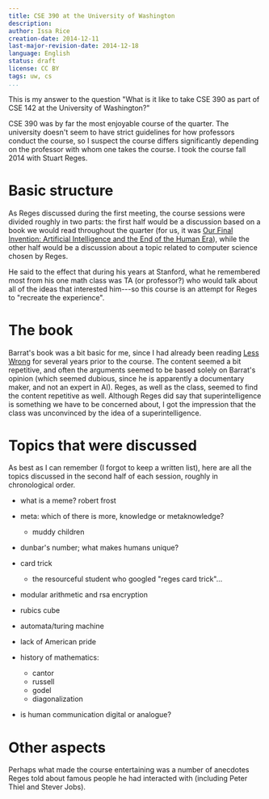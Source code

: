 ```yaml
---
title: CSE 390 at the University of Washington
description: 
author: Issa Rice
creation-date: 2014-12-11
last-major-revision-date: 2014-12-18
language: English
status: draft
license: CC BY
tags: uw, cs
...
```


This is my answer to the question "What is it like to take CSE 390 as part of CSE 142 at the University of Washington?"

CSE 390 was by far the most enjoyable course of the quarter.
The university doesn't seem to have strict guidelines for how professors conduct the course, so I suspect the course differs significantly depending on the professor with whom one takes the course.
I took the course fall 2014 with Stuart Reges.

# Basic structure

As Reges discussed during the first meeting, the course sessions were divided roughly in two parts: the first half would be a discussion based on a book we would read throughout the quarter (for us, it was [Our Final Invention: Artificial Intelligence and the End of the Human Era](https://en.wikipedia.org/wiki/Our_Final_Invention)), while the other half would be a discussion about a topic related to computer science chosen by Reges.

He said to the effect that during his years at Stanford, what he remembered most from his one math class was TA (or professor?) who would talk about all of the ideas that interested him---so this course is an attempt for Reges to "recreate the experience".

# The book

Barrat's book was a bit basic for me, since I had already been reading [Less Wrong](http://lesswrong.com) for several years prior to the course.
The content seemed a bit repetitive, and often the arguments seemed to be based solely on Barrat's opinion (which seemed dubious, since he is apparently a documentary maker, and not an expert in AI).
Reges, as well as the class, seemed to find the content repetitive as well.
Although Reges did say that superintelligence is something we have to be concerned about, I got the impression that the class was unconvinced by the idea of a superintelligence.

# Topics that were discussed

As best as I can remember (I forgot to keep a written list), here are all the topics discussed in the second half of each session, roughly in chronological order.

- what is a meme? robert frost

- meta: which of there is more, knowledge or metaknowledge?
    - muddy children

- dunbar's number; what makes humans unique?

- card trick
    - the resourceful student who googled "reges card trick"...

- modular arithmetic and rsa encryption

- rubics cube

- automata/turing machine

- lack of American pride

- history of mathematics:
    - cantor
    - russell
    - godel
    - diagonalization

- is human communication digital or analogue?

# Other aspects

Perhaps what made the course entertaining was a number of anecdotes Reges told about famous people he had interacted with (including Peter Thiel and Stever Jobs).
